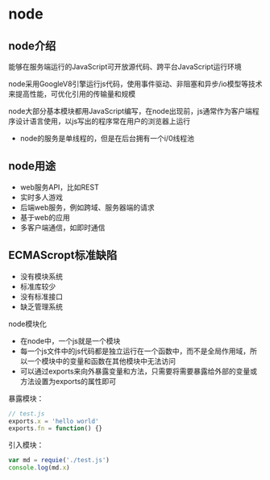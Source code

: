 <!--
 * @Description: 
 * @Version: 3.0
 * @Autor: 冯帅
 * @Date: 2021-08-19 00:00:10
 * @LastEditors: 冯帅
 * @LastEditTime: 2021-08-19 00:00:23
-->
# node

## node介绍

能够在服务端运行的JavaScript可开放源代码、跨平台JavaScript运行环境

node采用GoogleV8引擎运行js代码，使用事件驱动、非阻塞和异步/io模型等技术来提高性能，可优化引用的传输量和规模

node大部分基本模块都用JavaScript编写，在node出现前，js通常作为客户端程序设计语言使用，以js写出的程序常在用户的浏览器上运行

* node的服务是单线程的，但是在后台拥有一个i/0线程池

## node用途

* web服务API，比如REST
* 实时多人游戏
* 后端web服务，例如跨域、服务器端的请求
* 基于web的应用
* 多客户端通信，如即时通信

## ECMAScropt标准缺陷

* 没有模块系统
* 标准库较少
* 没有标准接口
* 缺乏管理系统

node模块化

* 在node中，一个js就是一个模块
* 每一个js文件中的js代码都是独立运行在一个函数中，而不是全局作用域，所以一个模块中的变量和函数在其他模块中无法访问
* 可以通过exports来向外暴露变量和方法，只需要将需要暴露给外部的变量或方法设置为exports的属性即可

暴露模块：

```js
// test.js
exports.x = 'hello world'
exports.fn = function() {}
```

引入模块：

```js
var md = requie('./test.js')
console.log(md.x)
```



